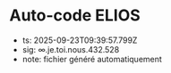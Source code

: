 # Auto-code ELIOS
- ts: 2025-09-23T09:39:57.799Z
- sig: ∞.je.toi.nous.432.528
- note: fichier généré automatiquement